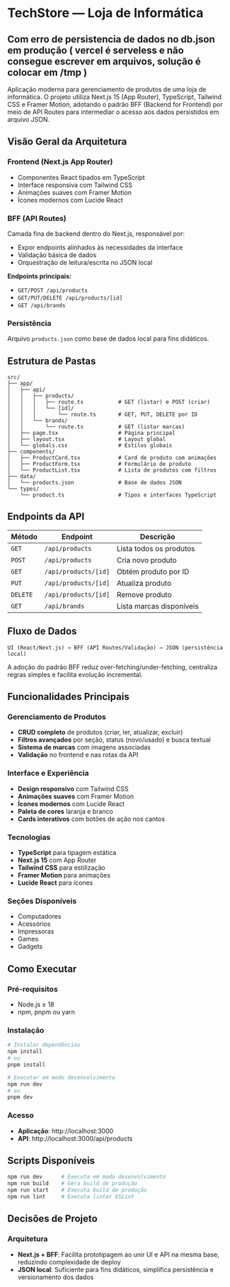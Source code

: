 # TechStore — Loja de Informática
## Com erro de persistencia de dados no db.json em produção ( vercel é serveless e não consegue escrever em arquivos, solução é colocar em /tmp )
Aplicação moderna para gerenciamento de produtos de uma loja de informática. O projeto utiliza Next.js 15 (App Router), TypeScript, Tailwind CSS e Framer Motion, adotando o padrão BFF (Backend for Frontend) por meio de API Routes para intermediar o acesso aos dados persistidos em arquivo JSON.

## Visão Geral da Arquitetura

### Frontend (Next.js App Router)
- Componentes React tipados em TypeScript
- Interface responsiva com Tailwind CSS
- Animações suaves com Framer Motion
- Ícones modernos com Lucide React

### BFF (API Routes)
Camada fina de backend dentro do Next.js, responsável por:
- Expor endpoints alinhados às necessidades da interface
- Validação básica de dados
- Orquestração de leitura/escrita no JSON local

**Endpoints principais:**
- `GET/POST /api/products`
- `GET/PUT/DELETE /api/products/[id]`
- `GET /api/brands`

### Persistência
Arquivo `products.json` como base de dados local para fins didáticos.

## Estrutura de Pastas

```
src/
├── app/
│   ├── api/
│   │   ├── products/
│   │   │   ├── route.ts           # GET (listar) e POST (criar)
│   │   │   └── [id]/
│   │   │       └── route.ts       # GET, PUT, DELETE por ID
│   │   └── brands/
│   │       └── route.ts           # GET (listar marcas)
│   ├── page.tsx                   # Página principal
│   ├── layout.tsx                 # Layout global
│   └── globals.css                # Estilos globais
├── components/
│   ├── ProductCard.tsx            # Card de produto com animações
│   ├── ProductForm.tsx            # Formulário de produto
│   └── ProductList.tsx            # Lista de produtos com filtros
├── data/
│   └── products.json              # Base de dados JSON
└── types/
    └── product.ts                 # Tipos e interfaces TypeScript
```

## Endpoints da API

| Método | Endpoint | Descrição |
|--------|----------|-----------|
| `GET` | `/api/products` | Lista todos os produtos |
| `POST` | `/api/products` | Cria novo produto |
| `GET` | `/api/products/[id]` | Obtém produto por ID |
| `PUT` | `/api/products/[id]` | Atualiza produto |
| `DELETE` | `/api/products/[id]` | Remove produto |
| `GET` | `/api/brands` | Lista marcas disponíveis |

## Fluxo de Dados

```
UI (React/Next.js) → BFF (API Routes/Validação) → JSON (persistência local)
```

A adoção do padrão BFF reduz over-fetching/under-fetching, centraliza regras simples e facilita evolução incremental.

## Funcionalidades Principais

### Gerenciamento de Produtos
- **CRUD completo** de produtos (criar, ler, atualizar, excluir)
- **Filtros avançados** por seção, status (novo/usado) e busca textual
- **Sistema de marcas** com imagens associadas
- **Validação** no frontend e nas rotas da API

### Interface e Experiência
- **Design responsivo** com Tailwind CSS
- **Animações suaves** com Framer Motion
- **Ícones modernos** com Lucide React
- **Paleta de cores** laranja e branco
- **Cards interativos** com botões de ação nos cantos

### Tecnologias
- **TypeScript** para tipagem estática
- **Next.js 15** com App Router
- **Tailwind CSS** para estilização
- **Framer Motion** para animações
- **Lucide React** para ícones

### Seções Disponíveis
- Computadores
- Acessórios
- Impressoras
- Games
- Gadgets

## Como Executar

### Pré-requisitos
- Node.js ≥ 18
- npm, pnpm ou yarn

### Instalação
```bash
# Instalar dependências
npm install
# ou
pnpm install

# Executar em modo desenvolvimento
npm run dev
# ou
pnpm dev
```

### Acesso
- **Aplicação**: http://localhost:3000
- **API**: http://localhost:3000/api/products

## Scripts Disponíveis

```bash
npm run dev      # Executa em modo desenvolvimento
npm run build    # Gera build de produção
npm run start    # Executa build de produção
npm run lint     # Executa linter ESLint
```

## Decisões de Projeto

### Arquitetura
- **Next.js + BFF**: Facilita prototipagem ao unir UI e API na mesma base, reduzindo complexidade de deploy
- **JSON local**: Suficiente para fins didáticos, simplifica persistência e versionamento dos dados

